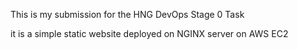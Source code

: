 This is my submission for the HNG DevOps Stage 0 Task

it is a simple static website deployed on NGINX server on AWS EC2
